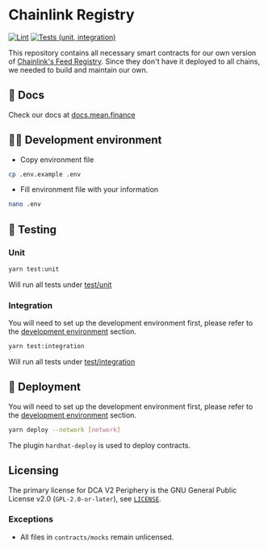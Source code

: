 # Chainlink Registry

[![Lint](https://github.com/Mean-Finance/chainlink-registry/actions/workflows/lint.yml/badge.svg)](https://github.com/Mean-Finance/chainlink-registry/actions/workflows/lint.yml)
[![Tests (unit, integration)](https://github.com/Mean-Finance/chainlink-registry/actions/workflows/tests.yml/badge.svg)](https://github.com/Mean-Finance/chainlink-registry/actions/workflows/tests.yml)

This repository contains all necessary smart contracts for our own version of [Chainlink's Feed Registry](https://docs.chain.link/docs/feed-registry/). Since they don't have it deployed to all chains, we needed to build and maintain our own.

## 📖 Docs

Check our docs at [docs.mean.finance](https://docs.mean.finance)

## 👨‍💻 Development environment

- Copy environment file

```bash
cp .env.example .env
```

- Fill environment file with your information

```bash
nano .env
```

## 🧪 Testing

### Unit

```bash
yarn test:unit
```

Will run all tests under [test/unit](./test/unit)

### Integration

You will need to set up the development environment first, please refer to the [development environment](#-development-environment) section.

```bash
yarn test:integration
```

Will run all tests under [test/integration](./test/integration)

## 🚢 Deployment

You will need to set up the development environment first, please refer to the [development environment](#-development-environment) section.

```bash
yarn deploy --network [network]
```

The plugin `hardhat-deploy` is used to deploy contracts.

## Licensing

The primary license for DCA V2 Periphery is the GNU General Public License v2.0 (`GPL-2.0-or-later`), see [`LICENSE`](./LICENSE).

### Exceptions

- All files in `contracts/mocks` remain unlicensed.
